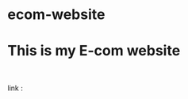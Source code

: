 # ecom-website

<h1>This is my E-com website</h1>

<br>

link : <a href="https://webecom.netlify.app/ "></a>
